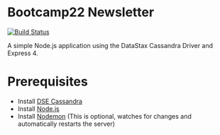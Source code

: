 # Bootcamp22 Newsletter
[![Build Status](https://travis-ci.com/cristinaveale/mynewsletter.svg?branch=master)](https://travis-ci.com/cristinaveale/mynewsletter)

A simple Node.js application using the DataStax Cassandra Driver and Express 4.


# Prerequisites
  - Install [DSE Cassandra](https://docs.datastax.com/en/install/6.7/install/installTOC.html) 
  - Install [Node.js](https://nodejs.org/en/download/) 
  - Install [Nodemon](https://nodemon.io/) (This is optional, watches for changes and automatically restarts the server)
